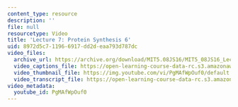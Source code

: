 ```yaml
---
content_type: resource
description: ''
file: null
resourcetype: Video
title: 'Lecture 7: Protein Synthesis 6'
uid: 8972d5c7-1196-6917-dd2d-eaa793d787dc
video_files:
  archive_url: https://archive.org/download/MIT5.08JS16/MIT5_08JS16_Lecture_07_300k.mp4
  video_captions_file: https://open-learning-course-data-rc.s3.amazonaws.com/5-08j-biological-chemistry-ii-spring-2016/fced83c4fbf75de09b389ba36512a7de_PgMAfWpOuf0.vtt
  video_thumbnail_file: https://img.youtube.com/vi/PgMAfWpOuf0/default.jpg
  video_transcript_file: https://open-learning-course-data-rc.s3.amazonaws.com/5-08j-biological-chemistry-ii-spring-2016/3f157f1cc65ed2374a9df6fa126023a2_PgMAfWpOuf0.pdf
video_metadata:
  youtube_id: PgMAfWpOuf0
---
```

